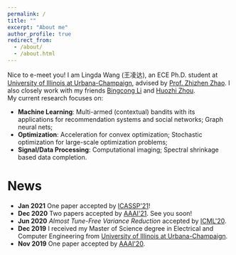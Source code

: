 ```yaml
---
permalink: /
title: ""
excerpt: "About me"
author_profile: true
redirect_from: 
  - /about/
  - /about.html
---
```


Nice to e-meet you! I am Lingda Wang (王凌达), an ECE Ph.D. student at [University of Illinois at Urbana-Champaign](https://illinois.edu), advised by [Prof. Zhizhen Zhao](http://zhizhenz.ece.illinois.edu). I also closely work with my friends [Bingcong Li](https://bingcongli.github.io) and [Huozhi Zhou](https://scholar.google.com/citations?user=nHKsiE0AAAAJ&hl=en). <br>
My current research focuses on: <br>
- **Machine Learning**: Multi-armed (contextual) bandits with its applications for recommendation systems and social
networks; Graph neural nets; <br>
- **Optimization**: Acceleration for convex optimization; Stochastic optimization for large-scale optimization problems; <br>
- **Signal/Data Processing**: Computational imaging; Spectral shrinkage based data completion. 

News
======
- **Jan 2021** One paper accepted by [ICASSP'21](https://2021.ieeeicassp.org)!
- **Dec 2020** Two papers accepted by [AAAI'21](https://aaai.org/Conferences/AAAI-21/). See you soon!
- **Jun 2020** *Almost Tune-Free Variance Reduction* accepted by [ICML'20](https://icml.cc). 
- **Dec 2019** I received my Master of Science degree in Electrical and Computer Engineering from [University of Illinois at Urbana-Champaign](https://illinois.edu).
- **Nov 2019** One paper accepted by [AAAI'20](https://aaai.org/Conferences/AAAI-20/).

<script type="text/javascript" id="clustrmaps" src="//cdn.clustrmaps.com/map_v2.js?cl=ffffff&w=300&t=tt&d=vHPDWfxO3JCVhW3wzeg9Vkj_aFySbHbwLpo1H-H9QiA&co=2d78ad&cmo=3acc3a&cmn=ff5353&ct=ffffff"></script>











